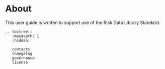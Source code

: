 # About

This user guide is written to support use of the Risk Data Library Standard. 

```{eval-rst}
.. toctree::
   :maxdepth: 1
   :hidden:

   contacts
   changelog
   governance
   license

```
